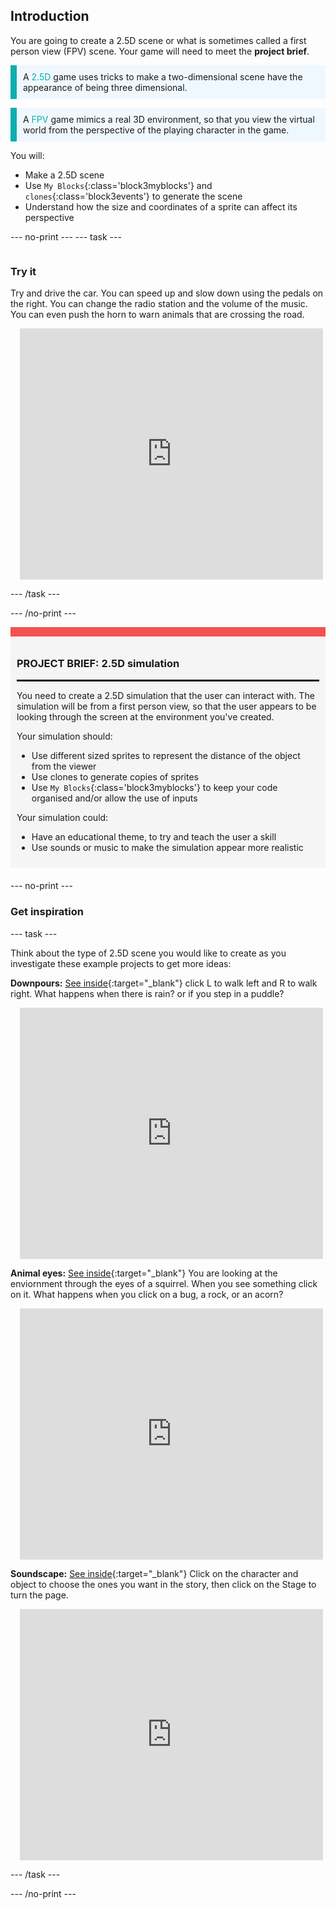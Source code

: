## Introduction

You are going to create a 2.5D scene or what is sometimes called a first person view (FPV) scene. Your game will need to meet the **project brief**.

<p style="border-left: solid; border-width:10px; border-color: #0faeb0; background-color: aliceblue; padding: 10px;">
A <span style="color: #0faeb0">2.5D</span> game uses tricks to make a two-dimensional scene have the appearance of being three dimensional.
</p>

<p style="border-left: solid; border-width:10px; border-color: #0faeb0; background-color: aliceblue; padding: 10px;">
A <span style="color: #0faeb0">FPV</span> game mimics a real 3D environment, so that you view the virtual world from the perspective of the playing character in the game.
</p>

You will:
+ Make a 2.5D scene
+ Use `My Blocks`{:class='block3myblocks'} and `clones`{:class='block3events'} to generate the scene
+ Understand how the size and coordinates of a sprite can affect its perspective

--- no-print ---
--- task ---

<div style="display: flex; flex-wrap: wrap">
<div style="flex-basis: 200px; flex-grow: 1">

### Try it

Try and drive the car. You can speed up and slow down using the pedals on the right. You can change the radio station and the volume of the music. You can even push the horn to warn animals that are crossing the road.

</div>
<div class="scratch-preview" style="margin-left: 15px;">
 <iframe src="https://scratch.mit.edu/projects/548228231/embed" allowtransparency="true" width="485" height="402" frameborder="0" scrolling="no" allowfullscreen></iframe>
</div>
</div>

--- /task ---

--- /no-print ---

<div style="border-top: 15px solid #f3524f; background-color: whitesmoke; margin-bottom: 20px; padding: 10px;">

### PROJECT BRIEF: 2.5D simulation
<hr style="border-top: 2px solid black;">

You need to create a 2.5D simulation that the user can interact with. The simulation will be from a first person view, so that the user appears to be looking through the screen at the environment you've created.

Your simulation should:
+ Use different sized sprites to represent the distance of the object from the viewer
+ Use clones to generate copies of sprites
+ Use `My Blocks`{:class='block3myblocks'} to keep your code organised and/or allow the use of inputs

Your simulation could:
+ Have an educational theme, to try and teach the user a skill
+ Use sounds or music to make the simulation appear more realistic
</div>

--- no-print ---

### Get inspiration

--- task ---

Think about the type of 2.5D scene you would like to create as you investigate these example projects to get more ideas:

**Downpours:** [See inside](https://scratch.mit.edu/projects/555933656/editor){:target="_blank"}
click L to walk left and R to walk right. What happens when there is rain? or if you step in a puddle?
<div class="scratch-preview" style="margin-left: 15px;">
  <iframe allowtransparency="true" width="485" height="402" src="https://scratch.mit.edu/projects/embed/555933656/?autostart=false" frameborder="0"></iframe>
</div>

**Animal eyes:** [See inside](https://scratch.mit.edu/projects/553701588/editor){:target="_blank"}
You are looking at the enviornment through the eyes of a squirrel. When you see something click on it. What happens when you click on a bug, a rock, or an acorn?
<div class="scratch-preview" style="margin-left: 15px;">
 <iframe src="https://scratch.mit.edu/projects/553701588/embed" allowtransparency="true" width="485" height="402" frameborder="0" scrolling="no" allowfullscreen></iframe>
 </div>

**Soundscape:** [See inside](https://scratch.mit.edu/projects/555933631/editor){:target="_blank"}
Click on the character and object to choose the ones you want in the story, then click on the Stage to turn the page.
<div class="scratch-preview" style="margin-left: 15px;">
  <iframe allowtransparency="true" width="485" height="402" src="https://scratch.mit.edu/projects/embed/555933631/?autostart=false" frameborder="0"></iframe>
</div>

--- /task ---

--- /no-print ---



